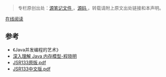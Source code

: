 >专栏原创出处：[源笔记文件 ](https://github.com/GourdErwa/review-notes/tree/master/language/java-concurrency) ，[源码 ](https://github.com/GourdErwa/java-advanced/tree/master/java-concurrency)，转载请附上原文出处链接和本声明。

[在线阅读](https://gourderwa.github.io/review-notes/#/language/java-concurrency/)

## 参考
- 《Java并发编程的艺术》
- [深入理解 Java 内存模型-程晓明](https://www.infoq.cn/profile/1278512?menu=publish#menu-trace)
- [JSR133原版.pdf](https://github.com/GourdErwa/review-notes/blob/master/language/java-concurrency/_notes//JSR133原版.pdf)
- [JSR133中文版.pdf](https://github.com/GourdErwa/review-notes/blob/master/language/java-concurrency/_notes//JSR133中文版.pdf)
